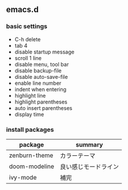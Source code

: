 emacs.d
---
### basic settings
* C-h delete
* tab 4
* disable startup message
* scroll 1 line
* disable menu, tool bar
* disable backup-file
* disable auto-save-file
* enable line number
* indent when entering
* highlight line
* highlight parentheses
* auto insert parentheses
* display time

### install packages
| package | summary |
| --- | --- |
| zenburn-theme | カラーテーマ |
| doom-modeline | 良い感じモードライン | 
| ivy-mode | 補完 |
